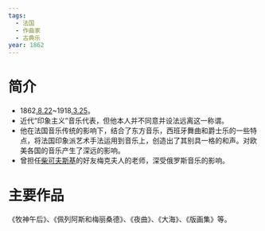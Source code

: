 ```yaml
---
tags:
  - 法国
  - 作曲家
  - 古典乐
year: 1862
---
```

# 简介

- 1862[.8.22](2024-08-22.md)~1918[.3.25](2024-03-25.md)。
- 近代“印象主义”音乐代表，但他本人并不同意并设法远离这一称谓。
- 他在法国音乐传统的影响下，结合了东方音乐，西班牙舞曲和爵士乐的一些特点，将法国印象派艺术手法运用到音乐上，创造出了其别具一格的和声。对欧美各国的音乐产生了深远的影响。
- 曾担任[柴可夫斯基](柴可夫斯基.md)的好友梅克夫人的老师，深受俄罗斯音乐的影响。

# 主要作品

《牧神午后》、《佩列阿斯和梅丽桑德》、《夜曲》、《大海》、《版画集》等。